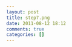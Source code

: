 ```yaml
---
layout: post
title: step7.png
date: 2011-08-12 18:12
comments: true
categories: []
---
```


